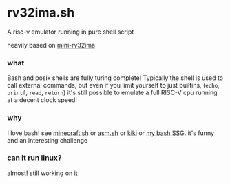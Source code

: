# rv32ima.sh
A risc-v emulator running in pure shell script

heavily based on [mini-rv32ima](https://github.com/cnlohr/mini-rv32ima)
### what
Bash and posix shells are fully turing complete! Typically the shell is used to call external commands, but even if you limit yourself to just builtins, (`echo`, `printf`, `read`, `return`) it's still possible to emulate a full RISC-V cpu running at a decent clock speed!

### why
I love bash! see [minecraft.sh](https://github.com/velzie/minecraft.sh) or [asm.sh](https://github.com/velzie/asm.sh) or [kiki](https://github.com/velzie/kiki) or [my bash SSG](https://github.com/velzie/bashtro). it's funny and an interesting challenge

### can it run linux?
almost! still working on it
